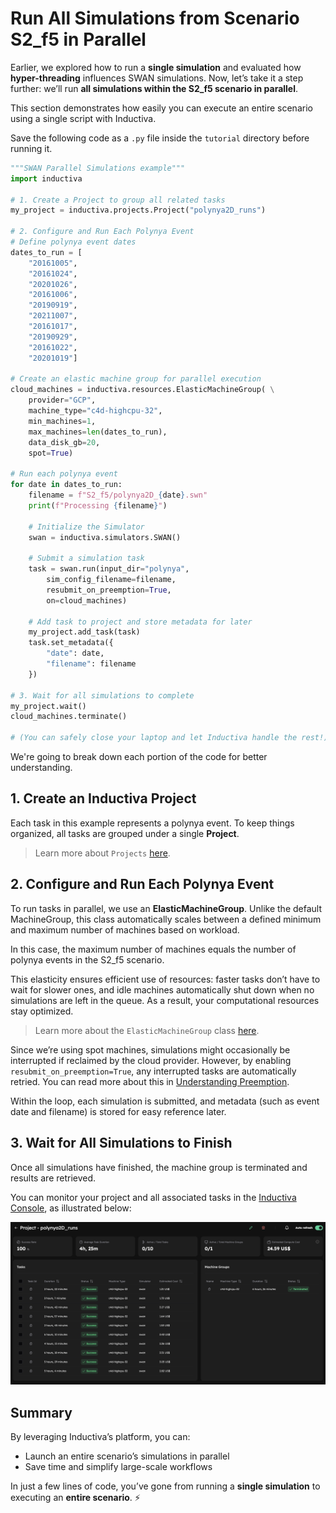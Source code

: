 # Run All Simulations from Scenario S2_f5 in Parallel
Earlier, we explored how to run a **single simulation** and evaluated how **hyper-threading** influences SWAN simulations.
Now, let’s take it a step further: we’ll run **all simulations within the S2_f5 scenario in parallel**. 

This section demonstrates how easily you can execute an entire scenario using a single script with Inductiva.

Save the following code as a `.py` file inside the `tutorial` directory before running it.

```python
"""SWAN Parallel Simulations example"""
import inductiva

# 1. Create a Project to group all related tasks
my_project = inductiva.projects.Project("polynya2D_runs")

# 2. Configure and Run Each Polynya Event
# Define polynya event dates
dates_to_run = [
    "20161005",
    "20161024",
    "20201026",
    "20161006",
    "20190919",
    "20211007",
    "20161017",
    "20190929",
    "20161022",
    "20201019"]

# Create an elastic machine group for parallel execution
cloud_machines = inductiva.resources.ElasticMachineGroup( \
    provider="GCP",
    machine_type="c4d-highcpu-32",
    min_machines=1,
    max_machines=len(dates_to_run),
    data_disk_gb=20,
    spot=True)

# Run each polynya event
for date in dates_to_run:
    filename = f"S2_f5/polynya2D_{date}.swn"
    print(f"Processing {filename}")

    # Initialize the Simulator
    swan = inductiva.simulators.SWAN()

    # Submit a simulation task
    task = swan.run(input_dir="polynya",
        sim_config_filename=filename,
        resubmit_on_preemption=True,
        on=cloud_machines)

    # Add task to project and store metadata for later
    my_project.add_task(task)
    task.set_metadata({
        "date": date,
        "filename": filename
    })

# 3. Wait for all simulations to complete
my_project.wait()
cloud_machines.terminate()

# (You can safely close your laptop and let Inductiva handle the rest!)
```

We're going to break down each portion of the code for better understanding.

## 1. Create an Inductiva Project
Each task in this example represents a polynya event. To keep things organized, all tasks are grouped under a single **Project**.

> Learn more about `Projects` [here](https://inductiva.ai/guides/scale-up/projects/index).

## 2. Configure and Run Each Polynya Event
To run tasks in parallel, we use an **ElasticMachineGroup**. Unlike the default MachineGroup, this class automatically scales between a defined minimum and maximum number of machines based on workload.

In this case, the maximum number of machines equals the number of polynya events in the S2_f5 scenario.

This elasticity ensures efficient use of resources: faster tasks don’t have to wait for slower ones, and idle machines automatically shut down when no simulations are left in the queue.
As a result, your computational resources stay optimized.

> Learn more about the `ElasticMachineGroup` class [here](https://inductiva.ai/guides/how-it-works/machines/computational_resources/elasticgroup_class).

Since we’re using spot machines, simulations might occasionally be interrupted if reclaimed by the cloud provider. However, by enabling `resubmit_on_preemption=True`, any interrupted tasks are automatically retried. You can read more about this in [Understanding Preemption](https://inductiva.ai/guides/how-it-works/machines/spot-machines#understanding-preemption).

Within the loop, each simulation is submitted, and metadata (such as event date and filename) is stored for easy reference later.

## 3. Wait for All Simulations to Finish
Once all simulations have finished, the machine group is terminated and results are retrieved.

You can monitor your project and all associated tasks in the [Inductiva Console](https://console.inductiva.ai/projects), as illustrated below:

<p align="center"><img src="../../_static/polynya2d_runs_project.png" alt="polynya2D_runs Project" width="700"></p>

## Summary
By leveraging Inductiva’s platform, you can:
- Launch an entire scenario’s simulations in parallel
- Save time and simplify large-scale workflows

In just a few lines of code, you’ve gone from running a **single simulation** to executing an **entire scenario**. ⚡️
